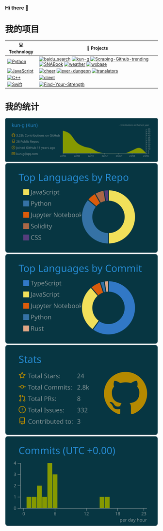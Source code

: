 ### Hi there 👋

<!--

https://github.com/Matt-Gleich/profile_stack
https://simpleicons.org/
https://github.com/vn7n24fzkq/github-profile-summary-cards
https://github.com/spencerwooo/Substats
https://github.com/badges/shields
https://sspai.com/post/59593
https://github.com/HFO4/gameboy.live

Here are some ideas to get you started:

- 🔭 I’m currently working on ...
- 🌱 I’m currently learning ...
- 👯 I’m looking to collaborate on ...
- 🤔 I’m looking for help with ...
- 💬 Ask me about ...
- 📫 How to reach me: ...
- 😄 Pronouns: ...
- ⚡ Fun fact: ...
-->

# 我的项目
<!-- START OF PROFILE STACK, DO NOT REMOVE -->
| 💻 **Technology** | 🚀 **Projects** |
| - | - |
| [![Python](https://img.shields.io/static/v1?label=&message=Python&color=3C78A9&logo=python&logoColor=FFFFFF)](https://www.python.org/) | [![baidu_search](https://img.shields.io/static/v1?label=&message=baidu_search%20(WIP)&color=000605&logo=github&logoColor=FFFFFF&labelColor=000605)](https://github.com/kun-g/baidu_search) [![kun-g](https://img.shields.io/static/v1?label=&message=kun-g%20(WIP)&color=000605&logo=github&logoColor=FFFFFF&labelColor=000605)](https://github.com/kun-g/kun-g) [![Scraping-Github-trending](https://img.shields.io/static/v1?label=&message=Scraping-Github-trending%20(WIP)&color=000605&logo=github&logoColor=FFFFFF&labelColor=000605)](https://github.com/kun-g/Scraping-Github-trending) [![SNABook](https://img.shields.io/static/v1?label=&message=SNABook%20(WIP)&color=000605&logo=github&logoColor=FFFFFF&labelColor=000605)](https://github.com/kun-g/SNABook) [![weather](https://img.shields.io/static/v1?label=&message=weather&color=000605&logo=github&logoColor=FFFFFF&labelColor=000605)](https://github.com/kun-g/weather) [![wxbase](https://img.shields.io/static/v1?label=&message=wxbase%20(WIP)&color=000605&logo=github&logoColor=FFFFFF&labelColor=000605)](https://github.com/kun-g/wxbase) |
| [![JavaScript](https://img.shields.io/static/v1?label=&message=JavaScript&color=F1E05A&logo=javascript&logoColor=FFFFFF)](https://developer.mozilla.org/en-US/docs/Web/JavaScript) | [![cheer](https://img.shields.io/static/v1?label=&message=cheer&color=000605&logo=github&logoColor=FFFFFF&labelColor=000605)](https://github.com/kun-g/cheer) [![ever-dungeon](https://img.shields.io/static/v1?label=&message=ever-dungeon&color=000605&logo=github&logoColor=FFFFFF&labelColor=000605)](https://github.com/kun-g/ever-dungeon) [![translators](https://img.shields.io/static/v1?label=&message=translators&color=000605&logo=github&logoColor=FFFFFF&labelColor=000605)](https://github.com/kun-g/translators) |
| [![C++](https://img.shields.io/static/v1?label=&message=C++&color=ff751a&logo=C++&logoColor=FFFFFF)](https://isocpp.org/) | [![client](https://img.shields.io/static/v1?label=&message=client&color=000605&logo=github&logoColor=FFFFFF&labelColor=000605)](https://github.com/kun-g/client) |
| [![Swift](https://img.shields.io/static/v1?label=&message=Swift&color=fa7343&logo=Swift&logoColor=FFFFFF)](https://swift.org/) | [![Find-Your-Strength](https://img.shields.io/static/v1?label=&message=Find-Your-Strength&color=000605&logo=github&logoColor=FFFFFF&labelColor=000605)](https://github.com/kun-g/Find-Your-Strength) |
<!-- END OF PROFILE STACK, DO NOT REMOVE -->

# 我的统计
[![](https://raw.githubusercontent.com/kun-g/kun-g/main/profile-summary-card-output/solarized_dark/0-profile-details.svg)](https://github.com/vn7n24fzkq/github-profile-summary-cards)
[![](https://raw.githubusercontent.com/kun-g/kun-g/main/profile-summary-card-output/solarized_dark/1-repos-per-language.svg)](https://github.com/vn7n24fzkq/github-profile-summary-cards) [![](https://raw.githubusercontent.com/kun-g/kun-g/main/profile-summary-card-output/solarized_dark/2-most-commit-language.svg)](https://github.com/vn7n24fzkq/github-profile-summary-cards)
[![](https://raw.githubusercontent.com/kun-g/kun-g/main/profile-summary-card-output/solarized_dark/3-stats.svg)](https://github.com/vn7n24fzkq/github-profile-summary-cards) [![](https://raw.githubusercontent.com/kun-g/kun-g/main/profile-summary-card-output/solarized_dark/4-productive-time.svg)](https://github.com/vn7n24fzkq/github-profile-summary-cards)
